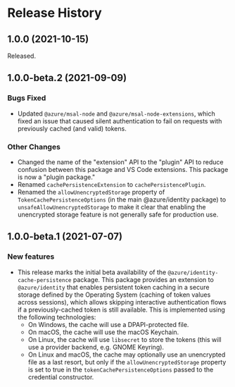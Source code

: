 # Release History

## 1.0.0 (2021-10-15)

Released.

## 1.0.0-beta.2 (2021-09-09)

### Bugs Fixed

- Updated `@azure/msal-node` and `@azure/msal-node-extensions`, which fixed an issue that caused silent authentication to fail on requests with previously cached (and valid) tokens.

### Other Changes

- Changed the name of the "extension" API to the "plugin" API to reduce confusion between this package and VS Code extensions. This package is now a "plugin package."
- Renamed `cachePersistenceExtension` to `cachePersistencePlugin`.
- Renamed the `allowUnencryptedStorage` property of `TokenCachePersistenceOptions` (in the main @azure/identity package) to `unsafeAllowUnencryptedStorage` to make it clear that enabling the unencrypted storage feature is not generally safe for production use.

## 1.0.0-beta.1 (2021-07-07)

### New features

- This release marks the initial beta availability of the `@azure/identity-cache-persistence` package. This package provides an extension to `@azure/identity` that enables persistent token caching in a secure storage defined by the Operating System (caching of token values across sessions), which allows skipping interactive authentication flows if a previously-cached token is still available. This is implemented using the following technologies:
  - On Windows, the cache will use a DPAPI-protected file.
  - On macOS, the cache will use the macOS Keychain.
  - On Linux, the cache will use `libsecret` to store the tokens (this will use a provider backend, e.g. GNOME Keyring).
  - On Linux and macOS, the cache may optionally use an unencrypted file as a last resort, but only if the `allowUnencryptedStorage` property is set to true in the `tokenCachePersistenceOptions` passed to the credential constructor.
